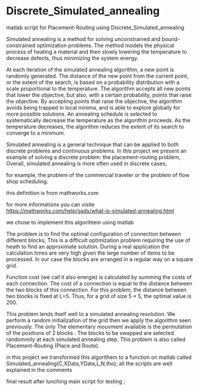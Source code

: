 # Discrete_Simulated_annealing
matlab script for Placement-Routing using Discrete_Simulated_annealing


Simulated annealing is a method for solving unconstrained and bound-constrained optimization problems. The method models the physical process of heating a material and then slowly lowering the temperature to decrease defects, thus minimizing the system energy.

At each iteration of the simulated annealing algorithm, a new point is randomly generated. The distance of the new point from the current point, or the extent of the search, is based on a probability distribution with a scale proportional to the temperature. The algorithm accepts all new points that lower the objective, but also, with a certain probability, points that raise the objective. By accepting points that raise the objective, the algorithm avoids being trapped in local minima, and is able to explore globally for more possible solutions. An annealing schedule is selected to systematically decrease the temperature as the algorithm proceeds. As the temperature decreases, the algorithm reduces the extent of its search to converge to a minimum.

Simulated annealing is a general technique that can be applied to both discrete problems and continuous problems. In this project we present an example of solving a discrete problem: the placement-routing problem, Overall, simulated annealing is more often used in discrete cases,

for example, the problem of the commercial traveler or the problem of
flow shop scheduling.

this definition is from mathworks.com

for more informations you can visite 
https://mathworks.com/help/gads/what-is-simulated-annealing.html


we chose to implement this algorihtem using matlab 

The problem is to find the optimal configuration of connection between different blocks, This is a difficult optimization problem requiring the use of heath to find an approximate solution. During a real application the calculation times are very
high given the large number of items to be processed.
In our case the blocks are arranged in a regular way on a square grid.

Function cost (we call it also energie) is calculated by summing the costs of each connection. The cost of a connection
is equal to the distance between the two blocks of this connection. For this problem,
the distance between two blocks is fixed at L=5. Thus, for a grid of size 5 × 5, the optimal value
is 200.

This problem lends itself well to a simulated annealing resolution. We perform a random initialization of the grid then we apply the algorithm seen previously. 
The only The elementary mouvment available is the permutation of the positions of 2 blocks .
The blocks to be swapped are selected randommily at each simulated annealing step.
This problem is also called Placement-Routing (Place and Route).

in this project we transformed this algorithem to a function on matlab called Simulated_annealing(C,XData,YData,L,N,tho);
all the scripts are well explained in the comments


final result after lunching main script for testing ;


